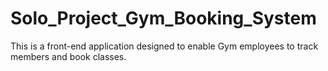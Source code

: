 # Solo_Project_Gym_Booking_System
This is a front-end application designed to enable Gym employees to track members and book classes.
